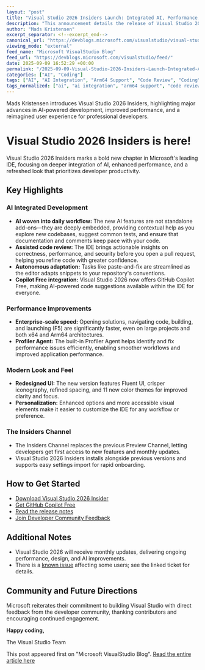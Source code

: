 ```yaml
---
layout: "post"
title: "Visual Studio 2026 Insiders Launch: Integrated AI, Performance, and Developer-Centric Upgrades"
description: "This announcement details the release of Visual Studio 2026 Insiders, introducing a new channel for early features, deep AI integration into daily developer workflows, significant enterprise-scale performance improvements, and a refreshed, streamlined design. Highlights include AI-driven coding assistance, speed enhancements, modern themes, and seamless extension management, positioning Visual Studio 2026 as a forward-looking IDE for professional developers."
author: "Mads Kristensen"
excerpt_separator: <!--excerpt_end-->
canonical_url: "https://devblogs.microsoft.com/visualstudio/visual-studio-2026-insiders-is-here/"
viewing_mode: "external"
feed_name: "Microsoft VisualStudio Blog"
feed_url: "https://devblogs.microsoft.com/visualstudio/feed/"
date: 2025-09-09 16:52:29 +00:00
permalink: "/2025-09-09-Visual-Studio-2026-Insiders-Launch-Integrated-AI-Performance-and-Developer-Centric-Upgrades.html"
categories: ["AI", "Coding"]
tags: ["AI", "AI Integration", "Arm64 Support", "Code Review", "Coding", "Developer Productivity", "Developer Tools", "Enterprise Development", "Fluent UI", "IDE", "Insiders", "News", "Performance Improvements", "Profiler Agent", "Visual Studio Insiders", "VS"]
tags_normalized: ["ai", "ai integration", "arm64 support", "code review", "coding", "developer productivity", "developer tools", "enterprise development", "fluent ui", "ide", "insiders", "news", "performance improvements", "profiler agent", "visual studio insiders", "vs"]
---
```


Mads Kristensen introduces Visual Studio 2026 Insiders, highlighting major advances in AI-powered development, improved performance, and a reimagined user experience for professional developers.<!--excerpt_end-->

# Visual Studio 2026 Insiders is here!

Visual Studio 2026 Insiders marks a bold new chapter in Microsoft's leading IDE, focusing on deeper integration of AI, enhanced performance, and a refreshed look that prioritizes developer productivity.

## Key Highlights

### AI Integrated Development

- **AI woven into daily workflow:** The new AI features are not standalone add-ons—they are deeply embedded, providing contextual help as you explore new codebases, suggest common tests, and ensure that documentation and comments keep pace with your code.
- **Assisted code review:** The IDE brings actionable insights on correctness, performance, and security before you open a pull request, helping you refine code with greater confidence.
- **Autonomous adaptation:** Tasks like paste-and-fix are streamlined as the editor adapts snippets to your repository's conventions.
- **Copilot Free integration:** Visual Studio 2026 now offers GitHub Copilot Free, making AI-powered code suggestions available within the IDE for everyone.

### Performance Improvements

- **Enterprise-scale speed:** Opening solutions, navigating code, building, and launching (F5) are significantly faster, even on large projects and both x64 and Arm64 architectures.
- **Profiler Agent:** The built-in Profiler Agent helps identify and fix performance issues efficiently, enabling smoother workflows and improved application performance.

### Modern Look and Feel

- **Redesigned UI:** The new version features Fluent UI, crisper iconography, refined spacing, and 11 new color themes for improved clarity and focus.
- **Personalization:** Enhanced options and more accessible visual elements make it easier to customize the IDE for any workflow or preference.

### The Insiders Channel

- The Insiders Channel replaces the previous Preview Channel, letting developers get first access to new features and monthly updates.
- Visual Studio 2026 Insiders installs alongside previous versions and supports easy settings import for rapid onboarding.

## How to Get Started

- [Download Visual Studio 2026 Insider](https://aka.ms/vspreview)
- [Get GitHub Copilot Free](https://learn.microsoft.com/visualstudio/ide/copilot-free-plan)
- [Read the release notes](https://aka.ms/vs/relnotes/insiders)
- [Join Developer Community Feedback](https://aka.ms/devcom)

## Additional Notes

- Visual Studio 2026 will receive monthly updates, delivering ongoing performance, design, and AI improvements.
- There is a [known issue](https://developercommunity.visualstudio.com/t/Errors-seen-immediately-following-new-in/10962760) affecting some users; see the linked ticket for details.

## Community and Future Directions

Microsoft reiterates their commitment to building Visual Studio with direct feedback from the developer community, thanking contributors and encouraging continued engagement.

**Happy coding,**

The Visual Studio Team

This post appeared first on "Microsoft VisualStudio Blog". [Read the entire article here](https://devblogs.microsoft.com/visualstudio/visual-studio-2026-insiders-is-here/)
